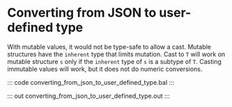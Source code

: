 # Converting from JSON to user-defined type

With mutable values, it would not be type-safe to allow a cast. Mutable structures have the `inherent` type that limits mutation. Cast to `T` will work on mutable structure `s` only if the `inherent` type of `s` is a subtype of `T`. Casting immutable values will work, but it does not do numeric conversions.

::: code converting_from_json_to_user_defined_type.bal :::

::: out converting_from_json_to_user_defined_type.out :::